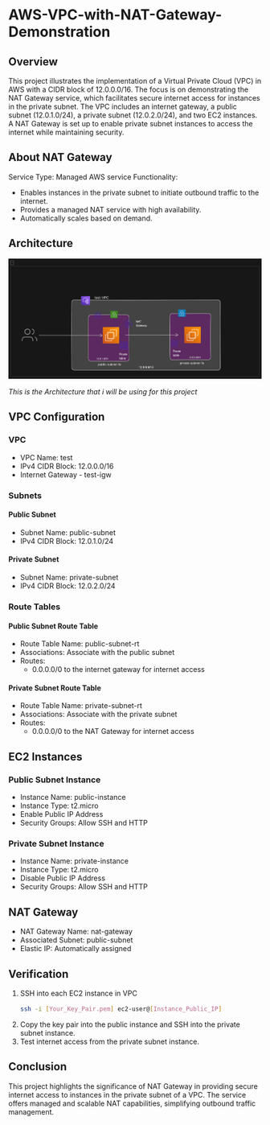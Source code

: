 # AWS-VPC-with-NAT-Gateway-Demonstration

## Overview

This project illustrates the implementation of a Virtual Private Cloud (VPC) in AWS with a CIDR block of 12.0.0.0/16. The focus is on demonstrating the NAT Gateway service, which facilitates secure internet access for instances in the private subnet. The VPC includes an internet gateway, a public subnet (12.0.1.0/24), a private subnet (12.0.2.0/24), and two EC2 instances. A NAT Gateway is set up to enable private subnet instances to access the internet while maintaining security.

## About NAT Gateway
Service Type: Managed AWS service
Functionality:
- Enables instances in the private subnet to initiate outbound traffic to the internet.
- Provides a managed NAT service with high availability.
- Automatically scales based on demand.

## Architecture

![Diagram](Images/Diagram.png)

*This is the Architecture that i will be using for this project*

## VPC Configuration

### VPC
- VPC Name: test
- IPv4 CIDR Block: 12.0.0.0/16
- Internet Gateway - test-igw

### Subnets

#### Public Subnet

- Subnet Name: public-subnet
- IPv4 CIDR Block: 12.0.1.0/24

#### Private Subnet

- Subnet Name: private-subnet
- IPv4 CIDR Block: 12.0.2.0/24

### Route Tables

#### Public Subnet Route Table

- Route Table Name: public-subnet-rt
- Associations: Associate with the public subnet
- Routes:
    - 0.0.0.0/0 to the internet gateway for internet access
#### Private Subnet Route Table
- Route Table Name: private-subnet-rt
- Associations: Associate with the private subnet
- Routes:
    - 0.0.0.0/0 to the NAT Gateway for internet access

## EC2 Instances

### Public Subnet Instance
- Instance Name: public-instance
- Instance Type: t2.micro
- Enable Public IP Address
- Security Groups: Allow SSH and HTTP

### Private Subnet Instance
- Instance Name: private-instance
- Instance Type: t2.micro
- Disable Public IP Address
- Security Groups: Allow SSH and HTTP

## NAT Gateway
- NAT Gateway Name: nat-gateway
- Associated Subnet: public-subnet
- Elastic IP: Automatically assigned

## Verification

1. SSH into each EC2 instance in VPC
   ```bash
   ssh -i [Your_Key_Pair.pem] ec2-user@[Instance_Public_IP]

2. Copy the key pair into the public instance and SSH into the private subnet instance.
3. Test internet access from the private subnet instance.

## Conclusion
This project highlights the significance of NAT Gateway in providing secure internet access to instances in the private subnet of a VPC. The service offers managed and scalable NAT capabilities, simplifying outbound traffic management.
